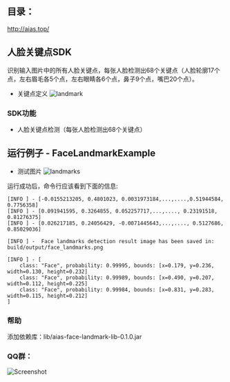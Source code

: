 ## 目录：
http://aias.top/

## 人脸关键点SDK
识别输入图片中的所有人脸关键点，每张人脸检测出68个关键点（人脸轮廓17个点，左右眉毛各5个点，左右眼睛各6个点，鼻子9个点，嘴巴20个点）。

- 关键点定义
![landmark](https://djl-model.oss-cn-hongkong.aliyuncs.com/AIAS/face_landmark_sdk/face_landmark.jpeg)

### SDK功能
- 人脸关键点检测（每张人脸检测出68个关键点）

## 运行例子 - FaceLandmarkExample
- 测试图片
![landmarks](https://djl-model.oss-cn-hongkong.aliyuncs.com/AIAS/face_landmark_sdk/face-landmarks.png)

运行成功后，命令行应该看到下面的信息:
```text
[INFO ] - [-0.0155213205, 0.4801023, 0.0031973184,...,....,0.51944584, 0.7756358]
[INFO ] - [0.091941595, 0.3264855, 0.052257717,...,...., 0.23191518, 0.81276375]
[INFO ] - [0.026217185, 0.24056429, -0.0071445643,...,...., 0.5127686, 0.85029036]

[INFO ] -  Face landmarks detection result image has been saved in: build/output/face_landmarks.png

[INFO ] - [
	class: "Face", probability: 0.99995, bounds: [x=0.179, y=0.236, width=0.130, height=0.232]
	class: "Face", probability: 0.99989, bounds: [x=0.490, y=0.207, width=0.112, height=0.225]
	class: "Face", probability: 0.99984, bounds: [x=0.831, y=0.283, width=0.115, height=0.212]
]
```

### 帮助 
添加依赖库：lib/aias-face-landmark-lib-0.1.0.jar

### QQ群：
![Screenshot](https://djl-model.oss-cn-hongkong.aliyuncs.com/AIAS/OCR/OCR_QQ.png)


